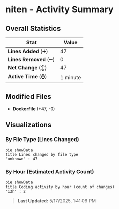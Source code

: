 # niten - Activity Summary 

## Overall Statistics

| Stat                   | Value                                                             |
| ---------------------- | ----------------------------------------------------------------- |
| **Lines Added** (➕)   | 47                                          |
| **Lines Removed** (➖) | 0                                        |
| **Net Change** (↕)    | 47                |
| **Active Time** (⌚)   | 1 minute |


## Modified Files
- **Dockerfile** (+47, -0)

## Visualizations

### By File Type (Lines Changed)

```mermaid
pie showData
title Lines changed by file type
"unknown" : 47
```

### By Hour (Estimated Activity Count)

```mermaid
pie showData
title Coding activity by hour (count of changes)
"13h" : 2
```


> **Last Updated:** 5/17/2025, 1:41:06 PM